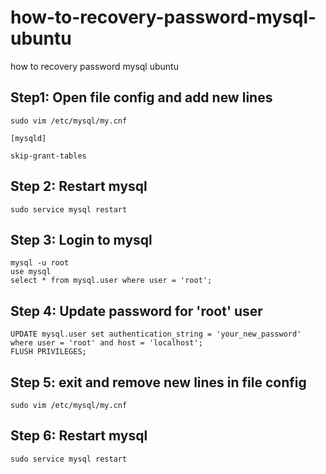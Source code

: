 # how-to-recovery-password-mysql-ubuntu
how to recovery password mysql ubuntu

## Step1: Open file config and add new lines
```
sudo vim /etc/mysql/my.cnf
```

```
[mysqld]

skip-grant-tables
```


## Step 2: Restart mysql
```
sudo service mysql restart
```

## Step 3: Login to mysql
```
mysql -u root
use mysql
select * from mysql.user where user = 'root';
```

## Step 4: Update password for 'root' user
```
UPDATE mysql.user set authentication_string = 'your_new_password' where user = 'root' and host = 'localhost';
FLUSH PRIVILEGES;
```

## Step 5: exit and remove new lines in file config
```
sudo vim /etc/mysql/my.cnf
```

## Step 6: Restart mysql
```
sudo service mysql restart
```
